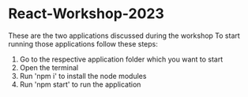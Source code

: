 # React-Workshop-2023

These are the two applications discussed during the workshop
To start running those applications follow these steps: 
  1. Go to the respective application folder which you want to start
  2. Open the terminal
  3. Run 'npm i' to install the node modules
  4. Run 'npm start' to run the application
